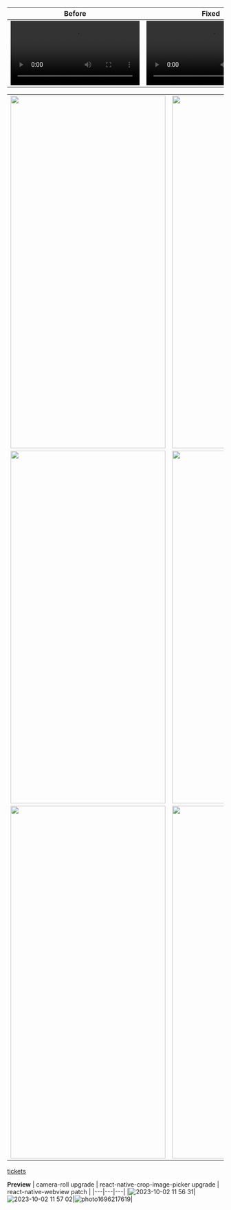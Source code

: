  Before  | Fixed |
| ------------- | ------------- |
| <video src="https://github.com/devatiwow/fido2/assets/38220286/673df299-031f-4323-b81b-5489aa4e2dcd">  | <video src="https://github.com/devatiwow/fido2/assets/38220286/673df299-031f-4323-b81b-5489aa4e2dcd">|


<table>
  <tr>
    <td> <img src="https://github.com/banksinarmas/mobile-app/assets/38220286/55c9ef2f-839d-40b7-be08-5146fbf479c4" width="360px" height="820px"> </td>
    <td> <img src="https://github.com/banksinarmas/mobile-app/assets/38220286/c5aa658a-49e8-4a19-aba2-30f337846ad5" width="360px" height="820px"> </td>
   </tr> 
 <tr>
    <td> <img src="https://github.com/banksinarmas/mobile-app/assets/38220286/55c9ef2f-839d-40b7-be08-5146fbf479c4" width="360px" height="820px"> </td>
    <td> <img src="https://github.com/banksinarmas/mobile-app/assets/38220286/c5aa658a-49e8-4a19-aba2-30f337846ad5" width="360px" height="820px"> </td>
   </tr> 
 <tr>
    <td> <img src="https://github.com/banksinarmas/mobile-app/assets/38220286/55c9ef2f-839d-40b7-be08-5146fbf479c4" width="360px" height="820px"> </td>
    <td> <img src="https://github.com/banksinarmas/mobile-app/assets/38220286/c5aa658a-49e8-4a19-aba2-30f337846ad5" width="360px" height="820px"> </td>
   </tr> 
</table>

[tickets](https://smma-sqe.atlassian.net/browse/SR-4763)

**Preview**
| camera-roll upgrade | react-native-crop-image-picker upgrade | react-native-webview patch |
|---|---|---|
|![2023-10-02 11 56 31](https://github.com/banksinarmas/mobile-app/assets/137764635/26623240-cc41-4357-a481-bf2a32ce6723)|![2023-10-02 11 57 02](https://github.com/banksinarmas/mobile-app/assets/137764635/21518414-8013-40d3-9eb1-085df615bb9b)|![photo1696217619](https://github.com/banksinarmas/mobile-app/assets/137764635/5b96813c-0b6c-40e9-9211-7821ab1cb4ee)|







